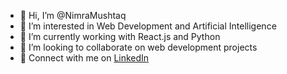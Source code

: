 - 👋 Hi, I’m @NimraMushtaq  
- 👀 I’m interested in Web Development and Artificial Intelligence  
- 🌱 I’m currently working with React.js and Python  
- 💞️ I’m looking to collaborate on web development projects  
- 🔗 Connect with me on [LinkedIn](https://www.linkedin.com/in/nimra-mushtaq-khan/)
